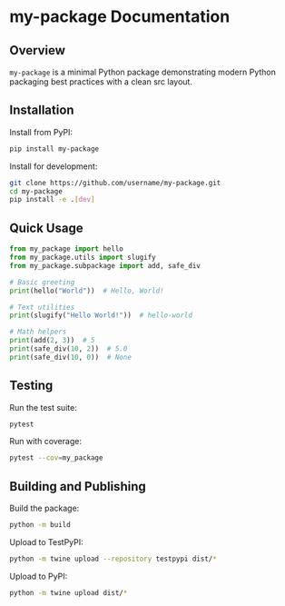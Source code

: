 # my-package Documentation

## Overview

`my-package` is a minimal Python package demonstrating modern Python packaging best practices with a clean src layout.

## Installation

Install from PyPI:

```bash
pip install my-package
```

Install for development:

```bash
git clone https://github.com/username/my-package.git
cd my-package
pip install -e .[dev]
```

## Quick Usage

```python
from my_package import hello
from my_package.utils import slugify
from my_package.subpackage import add, safe_div

# Basic greeting
print(hello("World"))  # Hello, World!

# Text utilities  
print(slugify("Hello World!"))  # hello-world

# Math helpers
print(add(2, 3))  # 5
print(safe_div(10, 2))  # 5.0
print(safe_div(10, 0))  # None
```

## Testing

Run the test suite:

```bash
pytest
```

Run with coverage:

```bash
pytest --cov=my_package
```

## Building and Publishing

Build the package:

```bash
python -m build
```

Upload to TestPyPI:

```bash
python -m twine upload --repository testpypi dist/*
```

Upload to PyPI:

```bash
python -m twine upload dist/*
```